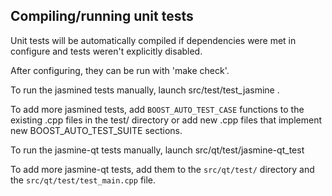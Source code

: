 Compiling/running unit tests
------------------------------------

Unit tests will be automatically compiled if dependencies were met in configure
and tests weren't explicitly disabled.

After configuring, they can be run with 'make check'.

To run the jasmined tests manually, launch src/test/test_jasmine .

To add more jasmined tests, add `BOOST_AUTO_TEST_CASE` functions to the existing
.cpp files in the test/ directory or add new .cpp files that
implement new BOOST_AUTO_TEST_SUITE sections.

To run the jasmine-qt tests manually, launch src/qt/test/jasmine-qt_test

To add more jasmine-qt tests, add them to the `src/qt/test/` directory and
the `src/qt/test/test_main.cpp` file.
